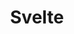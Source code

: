 ---
title: Svelte
description: Svelte
num: 13
siteUrl: https://svelte.jp/
githubUrl: https://github.com/sveltejs
icon: https://svelte.dev/svelte-logo.svg
themeColor: rgba(255, 62, 0, 1)
---